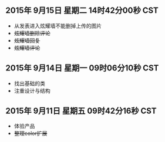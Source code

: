 ## 2015年 9月15日 星期二 14时42分00秒 CST
* 从发表进入炫耀墙不能删掉上传的图片
* ~~炫耀墙删除评论~~
* ~~炫耀墙回复~~
* ~~炫耀墙评论~~

## 2015年 9月14日 星期一 09时06分10秒 CST
* 找出基础的类
* 注重设计与结构

## 2015年 9月11日 星期五 09时42分16秒 CST
* 体验产品
* ~~整理color扩展~~

